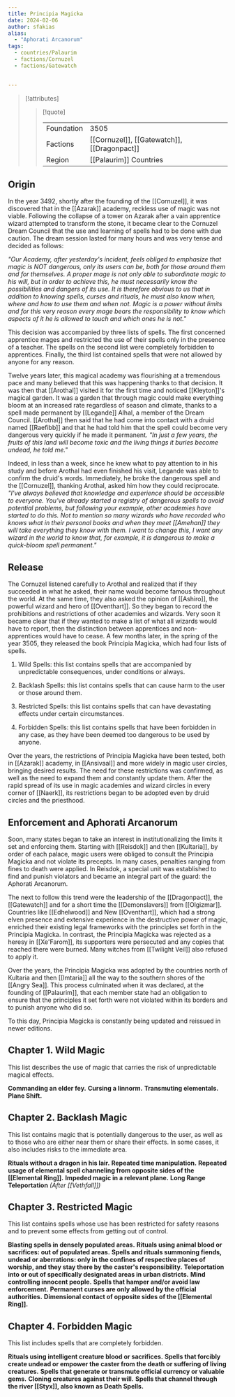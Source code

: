 ```yaml
---
title: Principia Magicka
date: 2024-02-06
author: sfakias
alias:
  - "Aphorati Arcanorum"
tags:
  - countries/Palaurim
  - factions/Cornuzel
  - factions/Gatewatch

 
---
```

> [!attributes]
> 
> > [!quote]
> >
> > | | |
> > | --- | --- |
> > | Foundation |3505 |
> > | Factions | [[Cornuzel]], [[Gatewatch]], [[Dragonpact]] |
> > | Region | [[Palaurim]] Countries |

## Origin

In the year 3492, shortly after the founding of the [[Cornuzel]], it was discovered that in the [[Azarak]] academy, reckless use of magic was not viable. Following the collapse of a tower on Azarak after a vain apprentice wizard attempted to transform the stone, it became clear to the Cornuzel Dream Council that the use and learning of spells had to be done with due caution. The dream session lasted for many hours and was very tense and decided as follows:

_"Our Academy, after yesterday's incident, feels obliged to emphasize that magic is NOT dangerous, only its users can be, both for those around them and for themselves. A proper mage is not only able to subordinate magic to his will, but in order to achieve this, he must necessarily know the possibilities and dangers of its use. It is therefore obvious to us that in addition to knowing spells, curses and rituals, he must also know when, where and how to use them and when not. Magic is a power without limits and for this very reason every mage bears the responsibility to know which aspects of it he is allowed to touch and which ones he is not."_

This decision was accompanied by three lists of spells. The first concerned apprentice mages and restricted the use of their spells only in the presence of a teacher. The spells on the second list were completely forbidden to apprentices. Finally, the third list contained spells that were not allowed by anyone for any reason.

Twelve years later, this magical academy was flourishing at a tremendous pace and many believed that this was happening thanks to that decision. It was then that [[Arothal]] visited it for the first time and noticed [[Kleyton]]'s magical garden. It was a garden that through magic could make everything bloom at an increased rate regardless of season and climate, thanks to a spell made permanent by [[Legande]] Alhal, a member of the Dream Council. [[Arothal]] then said that he had come into contact with a druid named [[Raefibb]] and that he had told him that the spell could become very dangerous very quickly if he made it permanent. _"In just a few years, the fruits of this land will become toxic and the living things it buries become undead, he told me."_

Indeed, in less than a week, since he knew what to pay attention to in his study and before Arothal had even finished his visit, Legande was able to confirm the druid's words. Immediately, he broke the dangerous spell and the [[Cornuzel]], thanking Arothal, asked him how they could reciprocate. _"I've always believed that knowledge and experience should be accessible to everyone. You've already started a registry of dangerous spells to avoid potential problems, but following your example, other academies have started to do this. Not to mention so many wizards who have recorded who knows what in their personal books and when they meet [[Amehan]] they will take everything they know with them. I want to change this, I want any wizard in the world to know that, for example, it is dangerous to make a quick-bloom spell permanent."_

## Release

The Cornuzel listened carefully to Arothal and realized that if they succeeded in what he asked, their name would become famous throughout the world. At the same time, they also asked the opinion of [[Ashiro]], the powerful wizard and hero of [[Oventhart]]. So they began to record the prohibitions and restrictions of other academies and wizards. Very soon it became clear that if they wanted to make a list of what all wizards would have to report, then the distinction between apprentices and non-apprentices would have to cease. A few months later, in the spring of the year 3505, they released the book Principia Magicka, which had four lists of spells.

1. Wild Spells: this list contains spells that are accompanied by unpredictable consequences, under conditions or always.

2. Backlash Spells: this list contains spells that can cause harm to the user or those around them.

3. Restricted Spells: this list contains spells that can have devastating effects under certain circumstances.

4. Forbidden Spells: this list contains spells that have been forbidden in any case, as they have been deemed too dangerous to be used by anyone.

Over the years, the restrictions of Principia Magicka have been tested, both in [[Azarak]] academy, in [[Ansivaal]] and more widely in magic user circles, bringing desired results. The need for these restrictions was confirmed, as well as the need to expand them and constantly update them. After the rapid spread of its use in magic academies and wizard circles in every corner of [[Naerk]], its restrictions began to be adopted even by druid circles and the priesthood.

## Enforcement and Aphorati Arcanorum

Soon, many states began to take an interest in institutionalizing the limits it set and enforcing them. Starting with [[Reisdok]] and then [[Kultaria]], by order of each palace, magic users were obliged to consult the Principia Magicka and not violate its precepts. In many cases, penalties ranging from fines to death were applied. In Reisdok, a special unit was established to find and punish violators and became an integral part of the guard: the Aphorati Arcanorum.

The next to follow this trend were the leadership of the [[Dragonpact]], the [[Gatewatch]] and for a short time the [[Demonslavers]] from [[Olgizmar]]. Countries like [[Edhelwood]] and New [[Oventhart]], which had a strong elven presence and extensive experience in the destructive power of magic, enriched their existing legal frameworks with the principles set forth in the Principia Magicka. In contrast, the Principia Magicka was rejected as a heresy in [[Xe'Farom]], its supporters were persecuted and any copies that reached there were burned. Many witches from [[Twilight Veil]] also refused to apply it.

Over the years, the Principia Magicka was adopted by the countries north of Kultaria and then [[Imtaria]] all the way to the southern shores of the [[Angry Sea]]. This process culminated when it was declared, at the founding of [[Palaurim]], that each member state had an obligation to ensure that the principles it set forth were not violated within its borders and to punish anyone who did so.

To this day, Principia Magicka is constantly being updated and reissued in newer editions.

## Chapter 1. Wild Magic
This list describes the use of magic that carries the risk of unpredictable magical effects.

**Commanding an elder fey.**
**Cursing a linnorm.**
**Transmuting elementals.**
**Plane Shift.**

## Chapter 2. Backlash Magic
This list contains magic that is potentially dangerous to the user, as well as to those who are either near them or share their effects. In some cases, it also includes risks to the immediate area.

**Rituals without a dragon in his lair.**
**Repeated time manipulation.**
**Repeated usage of elemental spell channeling from opposite sides of the [[Elemental Ring]].**
**Impeded magic in a relevant plane.**
**Long Range Teleportation** *(After [[Vethfall]])*

## Chapter 3. Restricted Magic
This list contains spells whose use has been restricted for safety reasons and to prevent some effects from getting out of control.

**Blasting spells in densely populated areas.**
**Rituals using animal blood or sacrifices: out of populated areas.**
**Spells and rituals summoning fiends, undead or aberrations: only in the confines of respective places of worship, and they stay there by the caster's responsibility.**
**Teleportation into or out of specifically designated areas in urban districts.**
**Mind controlling innocent people.**
**Spells that hamper and/or avoid law enforcement.**
**Permanent curses are only allowed by the official authorities.**
**Dimensional contact of opposite sides of the [[Elemental Ring]].**

## Chapter 4. Forbidden Magic
This list includes spells that are completely forbidden.

**Rituals using intelligent creature blood or sacrifices.**
**Spells that forcibly create undead or empower the caster from the death or suffering of living creatures.**
**Spells that generate or transmute official currency or valuable gems.**
**Cloning creatures against their will.**
**Spells that channel through the river [[Styx]], also known as Death Spells.**